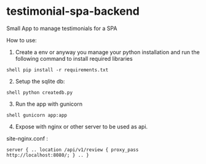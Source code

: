 # testimonial-spa-backend
Small App to manage testimonials for a SPA

How to use:

1. Create a env or anyway you manage your python installation and run the following command to install required libraries

`shell
pip install -r requirements.txt
`

2. Setup the sqlite db:

`shell
python createdb.py
`

3. Run the app with gunicorn

`shell
gunicorn app:app
`

4. Expose with nginx or other server to be used as api.

site-nginx.conf : 

`
 server {
 ..
 location /api/v1/review {
    proxy_pass http://localhost:8080/;
 }
 ..
 }
`
